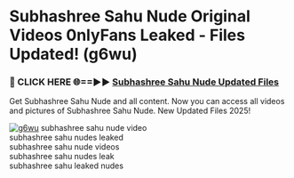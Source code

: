 # Subhashree Sahu Nude Original Videos 0nlyFans Leaked - Files Updated! (g6wu)

<h3>🔴 CLICK HERE 🌐==►► <a href="https://tinyurl.com/4mcuefdz" rel="nofollow">Subhashree Sahu Nude Updated Files</a></h3>

Get Subhashree Sahu Nude and all content. Now you can access all videos and pictures of Subhashree Sahu Nude. New Updated Files 2025!

[![g6wu](https://i.imgur.com/StAQSOY.gif)](https://tinyurl.com/4mcuefdz)
subhashree sahu nude video<br>
subhashree sahu nudes leaked<br>
subhashree sahu nude videos<br>
subhashree sahu nudes leak<br>
subhashree sahu leaked nudes